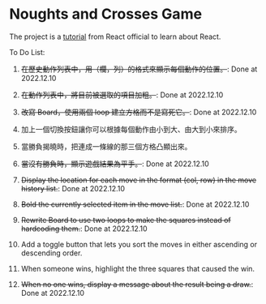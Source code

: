 # Noughts and Crosses Game

The project is a [tutorial](https://zh-hant.reactjs.org/tutorial/tutorial.html) from React official to learn about React. 

To Do List:
1. ~~在歷史動作列表中，用（欄，列）的格式來顯示每個動作的位置。~~: Done at 2022.12.10
2. ~~在動作列表中，將目前被選取的項目加粗。~~: Done at 2022.12.10
3. ~~改寫 Board，使用兩個 loop 建立方格而不是寫死它。~~: Done at 2022.12.10
4. 加上一個切換按鈕讓你可以根據每個動作由小到大、由大到小來排序。
5. 當勝負揭曉時，把連成一條線的那三個方格凸顯出來。
6. ~~當沒有勝負時，顯示遊戲結果為平手。~~: Done at 2022.12.10

1. ~~Display the location for each move in the format (col, row) in the move history list.~~: Done at 2022.12.10
2. ~~Bold the currently selected item in the move list.~~: Done at 2022.12.10
3. ~~Rewrite Board to use two loops to make the squares instead of hardcoding them.~~: Done at 2022.12.10
4. Add a toggle button that lets you sort the moves in either ascending or descending order.
5. When someone wins, highlight the three squares that caused the win.
6. ~~When no one wins, display a message about the result being a draw.~~: Done at 2022.12.10